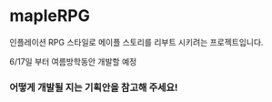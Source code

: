 # mapleRPG
인플레이션 RPG 스타일로 메이플 스토리를 리부트 시키려는 프로젝트입니다.

6/17일 부터 여름방학동안 개발할 예정
### 어떻게 개발될 지는 기획안을 참고해 주세요!
